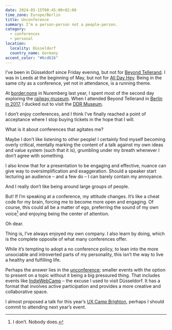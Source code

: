 ```yaml
---
date: 2024-05-15T00:45:00+02:00
time_zone: Europe/Berlin
title: Unconference
summary: I’m a person-person not a people-person.
category:
  - conferences
  - personal
location:
  locality: Düsseldorf
  country_name: Germany
accent_color: "#6cd616"
---
```


I’ve been in Düsseldorf since Friday evening, but not for [Beyond Tellerand][1]. I was in Leeds at the beginning of May, but not for [All Day Hey][2]. Being in the same city as a conference, yet not in attendance, is a running theme.

At [border:none][3] in Nuremberg last year, I spent most of the second day exploring the [railway museum][4]. When I attended Beyond Tellerand in [Berlin in 2017][5], I ducked out to visit the [DDR Museum][6].

I don’t enjoy conferences, and I think I’ve finally reached a point of acceptance where I stop buying tickets in the hope that I will.

What is it about conferences that agitates me?

Maybe I don’t like listening to other people! I certainly find myself becoming overly critical, mentally marking the content of a talk against my own ideas and value system (such that it is), grumbling under my breath whenever I don’t agree with something.

I also know that for a presentation to be engaging and effective, nuance can give way to oversimplification and exaggeration. Should a speaker start lecturing an audience – and a few do – I can barely contain my annoyance.

And I really don’t like being around large groups of people.

But! If I’m speaking at a conference, my attitude changes. It’s like a cheat code for my brain, forcing me to become more open and engaging. Of course, this could all be a matter of ego, preferring the sound of my own voice[^1] and enjoying being the center of attention.

Oh dear.

Thing is, I’ve always enjoyed my own company. I also learn by doing, which is the complete opposite of what many conferences offer.

While it’s tempting to adopt a no conference policy, to lean into the more unsociable and introverted parts of my personality, this isn’t the way to live a healthy and fulfilling life.

Perhaps the answer lies in the [unconference][7]; smaller events with the option to present on a topic without it being a big pressured thing. That includes events like [IndieWebCamp][8] – the excuse I used to visit Düsseldorf. It has a format that involves active participation and provides a more creative and collaborative space.

I almost proposed a talk for this year’s [UX Camp Brighton][9], perhaps I should commit to attending next year’s event.

[^1]: I don’t. Nobody does.

[1]: https://beyondtellerrand.com/events/dusseldorf-2024
[2]: https://heypresents.com/conferences/2024/
[3]: https://border-none.net/2023/
[4]: https://dbmuseum.de/en/nuremberg
[5]: https://beyondtellerrand.com/events/berlin-2017
[6]: https://www.ddr-museum.de/en
[7]: https://en.wikipedia.org/wiki/Unconference
[8]: https://indieweb.org/indiewebcamp
[9]: https://www.uxcampbrighton.org
